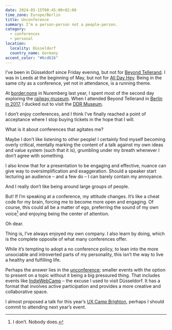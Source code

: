 ```yaml
---
date: 2024-05-15T00:45:00+02:00
time_zone: Europe/Berlin
title: Unconference
summary: I’m a person-person not a people-person.
category:
  - conferences
  - personal
location:
  locality: Düsseldorf
  country_name: Germany
accent_color: "#6cd616"
---
```


I’ve been in Düsseldorf since Friday evening, but not for [Beyond Tellerand][1]. I was in Leeds at the beginning of May, but not for [All Day Hey][2]. Being in the same city as a conference, yet not in attendance, is a running theme.

At [border:none][3] in Nuremberg last year, I spent most of the second day exploring the [railway museum][4]. When I attended Beyond Tellerand in [Berlin in 2017][5], I ducked out to visit the [DDR Museum][6].

I don’t enjoy conferences, and I think I’ve finally reached a point of acceptance where I stop buying tickets in the hope that I will.

What is it about conferences that agitates me?

Maybe I don’t like listening to other people! I certainly find myself becoming overly critical, mentally marking the content of a talk against my own ideas and value system (such that it is), grumbling under my breath whenever I don’t agree with something.

I also know that for a presentation to be engaging and effective, nuance can give way to oversimplification and exaggeration. Should a speaker start lecturing an audience – and a few do – I can barely contain my annoyance.

And I really don’t like being around large groups of people.

But! If I’m speaking at a conference, my attitude changes. It’s like a cheat code for my brain, forcing me to become more open and engaging. Of course, this could all be a matter of ego, preferring the sound of my own voice[^1] and enjoying being the center of attention.

Oh dear.

Thing is, I’ve always enjoyed my own company. I also learn by doing, which is the complete opposite of what many conferences offer.

While it’s tempting to adopt a no conference policy, to lean into the more unsociable and introverted parts of my personality, this isn’t the way to live a healthy and fulfilling life.

Perhaps the answer lies in the [unconference][7]; smaller events with the option to present on a topic without it being a big pressured thing. That includes events like [IndieWebCamp][8] – the excuse I used to visit Düsseldorf. It has a format that involves active participation and provides a more creative and collaborative space.

I almost proposed a talk for this year’s [UX Camp Brighton][9], perhaps I should commit to attending next year’s event.

[^1]: I don’t. Nobody does.

[1]: https://beyondtellerrand.com/events/dusseldorf-2024
[2]: https://heypresents.com/conferences/2024/
[3]: https://border-none.net/2023/
[4]: https://dbmuseum.de/en/nuremberg
[5]: https://beyondtellerrand.com/events/berlin-2017
[6]: https://www.ddr-museum.de/en
[7]: https://en.wikipedia.org/wiki/Unconference
[8]: https://indieweb.org/indiewebcamp
[9]: https://www.uxcampbrighton.org
